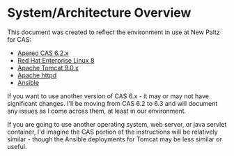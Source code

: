# System/Architecture Overview

This document was created to reflect the environment in use at New Paltz for CAS:
* [Apereo CAS 6.2.x](https://apereo.github.io/cas/6.2.x/index.html)
* [Red Hat Enterprise Linux 8](https://redhat.com)
* [Apache Tomcat 9.0.x](https://tomcat.apache.org)
* [Apache httpd](https://httpd.apache.com)
* [Ansible](https://docs.ansible.com)

If you want to use another version of CAS 6.x - it may or may not have significant changes.  I'll be moving from CAS 6.2 to 6.3 and will document any issues as I come across them, at least in our environment.

If you are going to use another operating system, web server, or java servlet container, I'd imagine the CAS portion of the instructions will be relatively similar - though the Ansible deployments for Tomcat may be less similar or useful.
